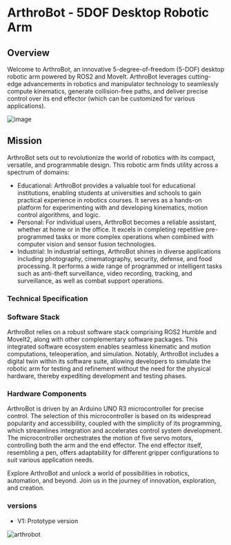 # ArthroBot - 5DOF Desktop Robotic Arm

## Overview
Welcome to ArthroBot, an innovative 5-degree-of-freedom (5-DOF) desktop robotic arm powered by ROS2 and MoveIt. ArthroBot leverages cutting-edge advancements in robotics and manipulator technology to seamlessly compute kinematics, generate collision-free paths, and deliver precise control over its end effector (which can be customized for various applications).

![image](https://github.com/Fadi-Eid/ArthroBot/assets/113466842/cece70cd-616e-4284-b222-fd2458484266)


## Mission
ArthroBot sets out to revolutionize the world of robotics with its compact, versatile, and programmable design. This robotic arm finds utility across a spectrum of domains:
* Educational: ArthroBot provides a valuable tool for educational institutions, enabling students at universities and schools to gain practical experience in robotics courses. It serves as a hands-on platform for experimenting with and developing kinematics, motion control algorithms, and logic.
* Personal: For individual users, ArthroBot becomes a reliable assistant, whether at home or in the office. It excels in completing repetitive pre-programmed tasks or more complex operations when combined with computer vision and sensor fusion technologies.
* Industrial: In industrial settings, ArthroBot shines in diverse applications including photography, cinematography, security, defense, and food processing. It performs a wide range of programmed or intelligent tasks such as anti-theft surveillance, video recording, tracking, and surveillance, as well as combat support operations.

### Technical Specification
### Software Stack
ArthroBot relies on a robust software stack comprising ROS2 Humble and MoveIt2, along with other complementary software packages. This integrated software ecosystem enables seamless kinematic and motion computations, teleoperation, and simulation. Notably, ArthroBot includes a digital twin within its software suite, allowing developers to simulate the robotic arm for testing and refinement without the need for the physical hardware, thereby expediting development and testing phases.

### Hardware Components
ArthroBot is driven by an Arduino UNO R3 microcontroller for precise control. The selection of this microcontroller is based on its widespread popularity and accessibility, coupled with the simplicity of its programming, which streamlines integration and accelerates control system development. The microcontroller orchestrates the motion of five servo motors, controlling both the arm and the end effector. The end effector itself, resembling a pen, offers adaptability for different gripper configurations to suit various application needs.

Explore ArthroBot and unlock a world of possibilities in robotics, automation, and beyond. Join us in the journey of innovation, exploration, and creation.




### versions
- V1: Prototype version

![arthrobot](https://github.com/Fadi-Eid/ArthroBot/assets/113466842/8963e0f0-5329-40b9-9250-b5a21c0a6150)
